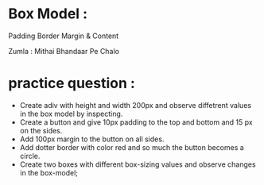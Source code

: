 # Box Model :

Padding
Border
Margin &
Content

Zumla : Mithai Bhandaar Pe Chalo

# practice question :

- Create adiv with height and width 200px and observe diffetrent values in the box model by inspecting.
- Create a button and give 10px padding to the top and bottom and 15 px on the sides.
- Add 100px margin to the button on all sides.
- Add dotter border with color red and so much the button becomes a circle.
- Create two boxes with different box-sizing values and observe changes in the box-model;
